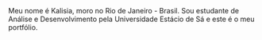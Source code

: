 <html>
 <head>
  <title>Kalisia</title>
 </head>
 <body>
  Meu nome é Kalisia, moro no Rio de Janeiro - Brasil. Sou estudante de Análise e Desenvolvimento pela Universidade Estácio de Sá e este é o meu portfólio.
 </body>
</html>
